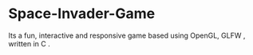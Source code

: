 # Space-Invader-Game
Its a fun, interactive and responsive game based using OpenGL, GLFW , written in C .
